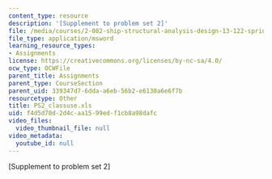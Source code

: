 ```yaml
---
content_type: resource
description: '[Supplement to problem set 2]'
file: /media/courses/2-082-ship-structural-analysis-design-13-122-spring-2003/f4d5d70d2d4caa1599edf1cb8a98dafc_PS2_classuse.xls
file_type: application/msword
learning_resource_types:
- Assignments
license: https://creativecommons.org/licenses/by-nc-sa/4.0/
ocw_type: OCWFile
parent_title: Assignments
parent_type: CourseSection
parent_uid: 339347d7-6dda-a6eb-56b2-e6130a6e6f7b
resourcetype: Other
title: PS2_classuse.xls
uid: f4d5d70d-2d4c-aa15-99ed-f1cb8a98dafc
video_files:
  video_thumbnail_file: null
video_metadata:
  youtube_id: null
---
```

[Supplement to problem set 2]